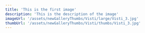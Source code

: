 ```yaml
---
title: 'This is the first image'
description: 'This is the description of the image'
imageUrl: '/assets/newGalleryThumbs/Visti/large/Visti_3.jpg'
thumbUrl: '/assets/newGalleryThumbs/Visti/thumbs/Visti_3.jpg'
---
```

